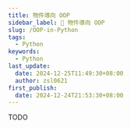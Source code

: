 ```yaml
---
title: 物件導向 OOP
sidebar_label: 🚧 物件導向 OOP
slug: /OOP-in-Python
tags:
  - Python
keywords:
  - Python
last_update:
  date: 2024-12-25T11:49:30+08:00
  author: zsl0621
first_publish:
  date: 2024-12-24T21:53:30+08:00
---
```


TODO
